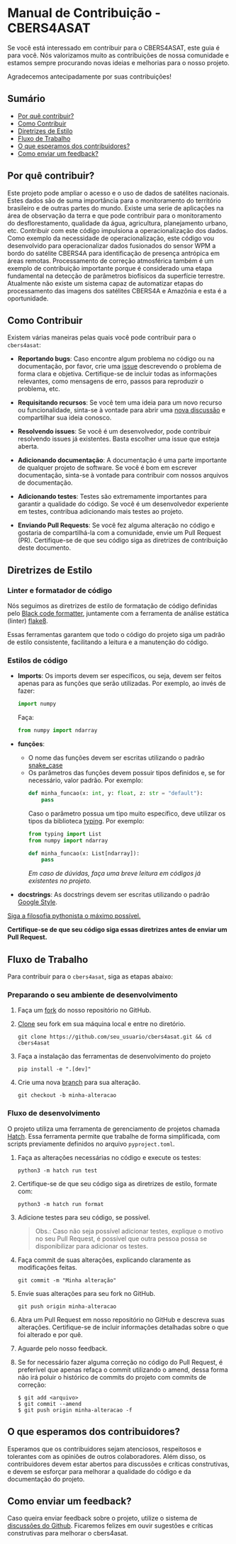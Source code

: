 # Manual de Contribuição - CBERS4ASAT

Se você está interessado em contribuir para o CBERS4ASAT, este guia é para você. Nós valorizamos muito as contribuições
de nossa comunidade e estamos sempre procurando novas ideias e melhorias para o nosso projeto.

Agradecemos antecipadamente por suas contribuições!

## Sumário

- [Por quê contribuir?](#Por-quê-contribuir?)
- [Como Contribuir](#como-contribuir)
- [Diretrizes de Estilo](#diretrizes-de-estilo)
- [Fluxo de Trabalho](#fluxo-de-trabalho)
- [O que esperamos dos contribuidores?](#o-que-esperamos-dos-contribuidores)
- [Como enviar um feedback?](#como-enviar-um-feedback)

## Por quê contribuir?

Este projeto pode ampliar o acesso e o uso de dados de satélites nacionais. Estes dados são de suma importância para o monitoramento do território brasileiro e de outras partes do mundo. Existe uma serie de aplicações na área de observação da terra e que pode contribuir para o monitoramento do desflorestamento, qualidade da água, agricultura, planejamento urbano, etc.
Contribuir com este código impulsiona a operacionalização dos dados. Como exemplo da necessidade de operacionalização, este código vou desenvolvido para operacionalizar dados fusionados do sensor WPM a bordo do satélite CBERS4A para identificação de presença antrópica em áreas remotas. Processamento de correção atmosférica também é um exemplo de contribuição importante porque é considerado uma etapa fundamental na detecção de parâmetros biofísicos da superfície terrestre. 
Atualmente não existe um sistema capaz de automatizar etapas do processamento das imagens dos satélites CBERS4A e Amazônia e esta é a oportunidade.

## Como Contribuir

Existem várias maneiras pelas quais você pode contribuir para o `cbers4asat`:

- **Reportando bugs**: Caso encontre algum problema no código ou na documentação, por favor, crie uma
[issue](https://github.com/gabriel-russo/cbers4asat/issues) descrevendo o problema de forma clara e 
objetiva. Certifique-se de incluir todas as informações relevantes, como mensagens de erro, passos para reproduzir o problema, etc.

- **Requisitando recursos**: Se você tem uma ideia para um novo recurso ou funcionalidade, sinta-se à vontade para abrir
  uma [nova discussão](https://github.com/gabriel-russo/cbers4asat/discussions/categories/ideas) e compartilhar sua
  ideia conosco.

- **Resolvendo issues**: Se você é um desenvolvedor, pode contribuir resolvendo issues já existentes. Basta escolher uma
  issue que esteja aberta.

- **Adicionando documentação**: A documentação é uma parte importante de qualquer projeto de software. Se você é bom em
  escrever documentação, sinta-se à vontade para contribuir com nossos arquivos de documentação.

- **Adicionando testes**: Testes são extremamente importantes para garantir a qualidade do código. Se você é um
  desenvolvedor experiente em testes, contribua adicionando mais testes ao projeto.

- **Enviando Pull Requests**: Se você fez alguma alteração no código e gostaria de compartilhá-la com a comunidade, envie um
  Pull Request (PR). Certifique-se de que seu código siga as diretrizes de contribuição deste documento.

## Diretrizes de Estilo

### Linter e formatador de código 
Nós seguimos as diretrizes de estilo de formatação de código definidas pelo [Black code formatter](https://github.com/psf/black),
juntamente com a ferramenta de análise estática (linter) [flake8](https://github.com/PyCQA/flake8).

Essas ferramentas garantem que todo o código do projeto siga um padrão de estilo consistente, facilitando a leitura e
a manutenção do código.

### Estilos de código

- **Imports**: Os imports devem ser específicos, ou seja, devem ser feitos apenas para as funções que serão utilizadas.
  Por exemplo, ao invés de fazer:

  ```python
  import numpy
  ```

  Faça:
  ```python
  from numpy import ndarray
  ```

- **funções**: 
  - O nome das funções devem ser escritas utilizando o padrão [snake_case](https://en.wikipedia.org/wiki/Snake_case)
  - Os parâmetros das funções devem possuir tipos definidos e, se for necessário, valor padrão. Por exemplo:
    ```python
    def minha_funcao(x: int, y: float, z: str = "default"):
        pass
    ```
    Caso o parâmetro possua um tipo muito específico, deve utilizar os tipos da biblioteca [typing](https://docs.python.org/3/library/typing.html). 
    Por exemplo:
    ```python
    from typing import List
    from numpy import ndarray

    def minha_funcao(x: List[ndarray]):
        pass
    ```
    _Em caso de dúvidas, faça uma breve leitura em códigos já existentes no projeto._    

- **docstrings**: As docstrings devem ser escritas utilizando o padrão [Google Style](https://sphinxcontrib-napoleon.readthedocs.io/en/latest/example_google.html).

[Siga a filosofia pythonista o máximo possível.](https://peps.python.org/pep-0020/)

**Certifique-se de que seu código siga essas diretrizes antes de enviar um Pull Request.**

## Fluxo de Trabalho

Para contribuir para o `cbers4asat`, siga as etapas abaixo:

### Preparando o seu ambiente de desenvolvimento

1. Faça um [fork](https://docs.github.com/pt/get-started/quickstart/github-glossary#fork) do nosso repositório no
   GitHub.

2. [Clone](https://docs.github.com/pt/get-started/quickstart/github-glossary#clone) seu fork em sua máquina local e entre no diretório.

   ```
   git clone https://github.com/seu_usuario/cbers4asat.git && cd cbers4asat
   ```

3. Faça a instalação das ferramentas de desenvolvimento do projeto

   ```
   pip install -e ".[dev]"
   ```

4. Crie uma nova [branch](https://docs.github.com/pt/get-started/quickstart/github-glossary#branch) para sua alteração.

   ```
   git checkout -b minha-alteracao
   ```

### Fluxo de desenvolvimento

O projeto utiliza uma ferramenta de gerenciamento de projetos chamada [Hatch](https://github.com/pypa/hatch). 
Essa ferramenta permite que trabalhe de forma simplificada, com scripts previamente definidos no arquivo `pyproject.toml`.

1. Faça as alterações necessárias no código e execute os testes:
    ```
    python3 -m hatch run test
    ```

2. Certifique-se de que seu código siga as diretrizes de estilo, formate com:
    ```
    python3 -m hatch run format
    ```
3. Adicione testes para seu código, se possível.

   > Obs.: Caso não seja possível adicionar testes, explique o motivo no seu Pull Request, é possível que outra pessoa 
        possa se disponibilizar para adicionar os testes.

4. Faça commit de suas alterações, explicando claramente as modificações feitas.

   ```
   git commit -m "Minha alteração"
   ```

5. Envie suas alterações para seu fork no GitHub.

   ```
   git push origin minha-alteracao
   ```

6. Abra um Pull Request em nosso repositório no GitHub e descreva suas alterações. Certifique-se de incluir informações
   detalhadas sobre o que foi alterado e por quê.

7. Aguarde pelo nosso feedback.

8. Se for necessário fazer alguma correção no código do Pull Request, é preferível que apenas refaça o commit utilizando o amend,
dessa forma não irá poluir o histórico de commits do projeto com commits de correção:

    ```
    $ git add <arquivo>
    $ git commit --amend
    $ git push origin minha-alteracao -f
    ```

## O que esperamos dos contribuidores?

Esperamos que os contribuidores sejam atenciosos, respeitosos e tolerantes com as opiniões de outros colaboradores. Além
disso, os contribuidores devem estar abertos para discussões e críticas construtivas, e devem se esforçar para melhorar a
qualidade do código e da documentação do projeto.

## Como enviar um feedback?

Caso queira enviar feedback sobre o projeto, utilize o sistema de [discussões do Github](https://github.com/gabriel-russo/cbers4asat/discussions). 
Ficaremos felizes em ouvir sugestões e críticas construtivas para melhorar o cbers4asat.
